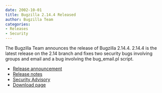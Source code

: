 ```yaml
---
date: 2002-10-01
title: Bugzilla 2.14.4 Released
author: Bugzilla Team
categories:
- Releases
- Security
---
```


The Bugzilla Team announces the release of Bugzilla 2.14.4. 2.14.4 is the latest release on the 2.14 branch and fixes two security bugs involving groups and email and a bug involving the bug_email.pl script.

*   [Release announcement](https://groups.google.com/groups?group=netscape.public.mozilla.webtools&selm=p05111a04b9bf7c887924%40%5B192.168.1.203%5D)
*   [Release notes](/releases/2.14.4/)
*   [Security Advisory](/security/2.16/)
*   [Download page](/download/)

